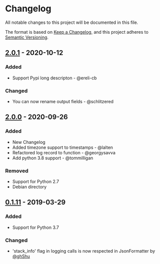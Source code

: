 # Changelog
All notable changes to this project will be documented in this file.

The format is based on [Keep a Changelog](https://keepachangelog.com/en/1.0.0/),
and this project adheres to [Semantic Versioning](https://semver.org/spec/v2.0.0.html).

## [2.0.1] - 2020-10-12
### Added
- Support Pypi long descripton - @ereli-cb
### Changed
- You can now rename output fields - @schlitzered

## [2.0.0] - 2020-09-26
### Added
- New Changelog
- Added timezone support to timestamps - @lalten
- Refactored log record to function - @georgysavva
- Add python 3.8 support - @tommilligan
### Removed
- Support for Python 2.7
- Debian directory

## [0.1.11] - 2019-03-29
### Added
- Support for Python 3.7
### Changed
- 'stack_info' flag in logging calls is now respected in JsonFormatter by [@ghShu](https://github.com/ghShu)


[2.0.1]: https://github.com/madzak/python-json-logger/compare/v2.0.0...v2.0.1
[2.0.0]: https://github.com/madzak/python-json-logger/compare/v0.1.11...v2.0.0
[0.1.11]: https://github.com/madzak/python-json-logger/compare/v0.1.10...v0.1.11
